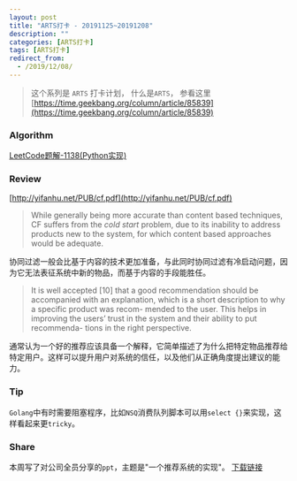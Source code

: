 ```yaml
---
layout: post
title: "ARTS打卡 - 20191125~20191208"
description: ""
categories: [ARTS打卡]
tags: [ARTS打卡]
redirect_from:
  - /2019/12/08/
---
```


> 这个系列是 `ARTS` 打卡计划， 什么是`ARTS`， 参看这里[https://time.geekbang.org/column/article/85839](https://time.geekbang.org/column/article/85839)

### Algorithm

[LeetCode题解-1138(Python实现)](http://mittapei.cn/blog/2019/12/09/LeetCode%E9%A2%98%E8%A7%A3-1138(Python%E5%AE%9E%E7%8E%B0)/)

### Review

[http://yifanhu.net/PUB/cf.pdf](http://yifanhu.net/PUB/cf.pdf)

> While generally being more accurate than content based techniques, CF suffers from the *cold
> start* problem, due to its inability to address products new to the system, for which content based approaches would be adequate.

协同过滤一般会比基于内容的技术更加准备，与此同时协同过滤有冷启动问题，因为它无法表征系统中新的物品，而基于内容的手段能胜任。

> It is well accepted [10] that a good recommendation
> should be accompanied with an explanation, which is a
> short description to why a specific product was recom-
> mended to the user. This helps in improving the users’
> trust in the system and their ability to put recommenda-
> tions in the right perspective.

通常认为一个好的推荐应该具备一个解释，它简单描述了为什么把特定物品推荐给特定用户。这样可以提升用户对系统的信任，以及他们从正确角度提出建议的能力。

### Tip

`Golang`中有时需要阻塞程序，比如`NSQ`消费队列脚本可以用`select {}`来实现，这样看起来更`tricky`。

### Share

本周写了对公司全员分享的`ppt`，主题是"一个推荐系统的实现"。 [下载链接](http://mittapei.cn/assets/一个推荐系统的实现.pdf)